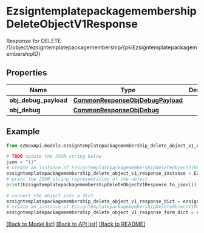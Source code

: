 # EzsigntemplatepackagemembershipDeleteObjectV1Response

Response for DELETE /1/object/ezsigntemplatepackagemembership/{pkiEzsigntemplatepackagemembershipID}

## Properties

Name | Type | Description | Notes
------------ | ------------- | ------------- | -------------
**obj_debug_payload** | [**CommonResponseObjDebugPayload**](CommonResponseObjDebugPayload.md) |  | 
**obj_debug** | [**CommonResponseObjDebug**](CommonResponseObjDebug.md) |  | [optional] 

## Example

```python
from eZmaxApi.models.ezsigntemplatepackagemembership_delete_object_v1_response import EzsigntemplatepackagemembershipDeleteObjectV1Response

# TODO update the JSON string below
json = "{}"
# create an instance of EzsigntemplatepackagemembershipDeleteObjectV1Response from a JSON string
ezsigntemplatepackagemembership_delete_object_v1_response_instance = EzsigntemplatepackagemembershipDeleteObjectV1Response.from_json(json)
# print the JSON string representation of the object
print(EzsigntemplatepackagemembershipDeleteObjectV1Response.to_json())

# convert the object into a dict
ezsigntemplatepackagemembership_delete_object_v1_response_dict = ezsigntemplatepackagemembership_delete_object_v1_response_instance.to_dict()
# create an instance of EzsigntemplatepackagemembershipDeleteObjectV1Response from a dict
ezsigntemplatepackagemembership_delete_object_v1_response_form_dict = ezsigntemplatepackagemembership_delete_object_v1_response.from_dict(ezsigntemplatepackagemembership_delete_object_v1_response_dict)
```
[[Back to Model list]](../README.md#documentation-for-models) [[Back to API list]](../README.md#documentation-for-api-endpoints) [[Back to README]](../README.md)


